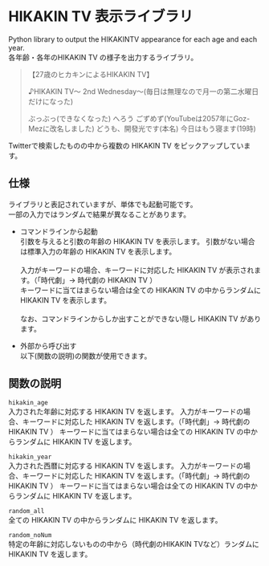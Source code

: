 # HIKAKIN TV 表示ライブラリ
Python library to output the HIKAKINTV appearance for each age and each year.  
各年齢・各年のHIKAKIN TV の様子を出力するライブラリ。

>【27歳のヒカキンによるHIKAKIN TV】
>
>♪HIKAKIN TV〜 2nd Wednesday〜(毎日は無理なので月一の第二水曜日だけになった)
>
>ぶっぶっ(できなくなった) へろう ごずめず(YouTubeは2057年にGoz-Mezに改名しました) どうも、開發光です(本名) 今日はもう寝ます(19時)

Twitterで検索したものの中から複数の HIKAKIN TV をピックアップしています。

## 仕様
ライブラリと表記されていますが、単体でも起動可能です。  
一部の入力ではランダムで結果が異なることがあります。

- コマンドラインから起動  
引数を与えると引数の年齢の HIKAKIN TV を表示します。
引数がない場合は標準入力の年齢の HIKAKIN TV を表示します。</br></br>入力がキーワードの場合、キーワードに対応した HIKAKIN TV が表示されます。（「時代劇」→ 時代劇の HIKAKIN TV ）</br>キーワードに当てはまらない場合は全ての HIKAKIN TV の中からランダムに HIKAKIN TV を表示します。</br></br>なお、コマンドラインからしか出すことができない隠し HIKAKIN TV があります。

- 外部から呼び出す  
以下(関数の説明)の関数が使用できます。
## 関数の説明
`hikakin_age`  
入力された年齢に対応する HIKAKIN TV を返します。
入力がキーワードの場合、キーワードに対応した HIKAKIN TV を返します。（「時代劇」→ 時代劇の HIKAKIN TV ）
キーワードに当てはまらない場合は全ての HIKAKIN TV の中からランダムに HIKAKIN TV を返します。

`hikakin_year`  
入力された西暦に対応する HIKAKIN TV を返します。
入力がキーワードの場合、キーワードに対応した HIKAKIN TV を返します。（「時代劇」→ 時代劇の HIKAKIN TV ）
キーワードに当てはまらない場合は全ての HIKAKIN TV の中からランダムに HIKAKIN TV を返します。

`random_all`  
全ての HIKAKIN TV の中からランダムに HIKAKIN TV を返します。

`random_noNum`  
特定の年齢に対応しないものの中から（時代劇のHIKAKIN TVなど）ランダムに HIKAKIN TV を返します。

